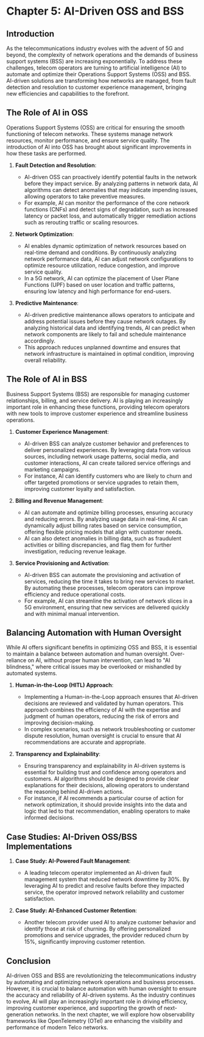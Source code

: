 # Chapter 5: AI-Driven OSS and BSS

## Introduction

As the telecommunications industry evolves with the advent of 5G and beyond, the complexity of network operations and the demands of business support systems (BSS) are increasing exponentially. To address these challenges, telecom operators are turning to artificial intelligence (AI) to automate and optimize their Operations Support Systems (OSS) and BSS. AI-driven solutions are transforming how networks are managed, from fault detection and resolution to customer experience management, bringing new efficiencies and capabilities to the forefront.

## The Role of AI in OSS

Operations Support Systems (OSS) are critical for ensuring the smooth functioning of telecom networks. These systems manage network resources, monitor performance, and ensure service quality. The introduction of AI into OSS has brought about significant improvements in how these tasks are performed.

1. **Fault Detection and Resolution**:
   - AI-driven OSS can proactively identify potential faults in the network before they impact service. By analyzing patterns in network data, AI algorithms can detect anomalies that may indicate impending issues, allowing operators to take preventive measures.
   - For example, AI can monitor the performance of the core network functions (CNFs) and detect signs of degradation, such as increased latency or packet loss, and automatically trigger remediation actions such as rerouting traffic or scaling resources.

2. **Network Optimization**:
   - AI enables dynamic optimization of network resources based on real-time demand and conditions. By continuously analyzing network performance data, AI can adjust network configurations to optimize resource utilization, reduce congestion, and improve service quality.
   - In a 5G network, AI can optimize the placement of User Plane Functions (UPF) based on user location and traffic patterns, ensuring low latency and high performance for end-users.

3. **Predictive Maintenance**:
   - AI-driven predictive maintenance allows operators to anticipate and address potential issues before they cause network outages. By analyzing historical data and identifying trends, AI can predict when network components are likely to fail and schedule maintenance accordingly.
   - This approach reduces unplanned downtime and ensures that network infrastructure is maintained in optimal condition, improving overall reliability.

## The Role of AI in BSS

Business Support Systems (BSS) are responsible for managing customer relationships, billing, and service delivery. AI is playing an increasingly important role in enhancing these functions, providing telecom operators with new tools to improve customer experience and streamline business operations.

1. **Customer Experience Management**:
   - AI-driven BSS can analyze customer behavior and preferences to deliver personalized experiences. By leveraging data from various sources, including network usage patterns, social media, and customer interactions, AI can create tailored service offerings and marketing campaigns.
   - For instance, AI can identify customers who are likely to churn and offer targeted promotions or service upgrades to retain them, improving customer loyalty and satisfaction.

2. **Billing and Revenue Management**:
   - AI can automate and optimize billing processes, ensuring accuracy and reducing errors. By analyzing usage data in real-time, AI can dynamically adjust billing rates based on service consumption, offering flexible pricing models that align with customer needs.
   - AI can also detect anomalies in billing data, such as fraudulent activities or billing discrepancies, and flag them for further investigation, reducing revenue leakage.

3. **Service Provisioning and Activation**:
   - AI-driven BSS can automate the provisioning and activation of services, reducing the time it takes to bring new services to market. By automating these processes, telecom operators can improve efficiency and reduce operational costs.
   - For example, AI can streamline the activation of network slices in a 5G environment, ensuring that new services are delivered quickly and with minimal manual intervention.

## Balancing Automation with Human Oversight

While AI offers significant benefits in optimizing OSS and BSS, it is essential to maintain a balance between automation and human oversight. Over-reliance on AI, without proper human intervention, can lead to "AI blindness," where critical issues may be overlooked or mishandled by automated systems.

1. **Human-in-the-Loop (HITL) Approach**:
   - Implementing a Human-in-the-Loop approach ensures that AI-driven decisions are reviewed and validated by human operators. This approach combines the efficiency of AI with the expertise and judgment of human operators, reducing the risk of errors and improving decision-making.
   - In complex scenarios, such as network troubleshooting or customer dispute resolution, human oversight is crucial to ensure that AI recommendations are accurate and appropriate.

2. **Transparency and Explainability**:
   - Ensuring transparency and explainability in AI-driven systems is essential for building trust and confidence among operators and customers. AI algorithms should be designed to provide clear explanations for their decisions, allowing operators to understand the reasoning behind AI-driven actions.
   - For instance, if AI recommends a particular course of action for network optimization, it should provide insights into the data and logic that led to that recommendation, enabling operators to make informed decisions.

## Case Studies: AI-Driven OSS/BSS Implementations

1. **Case Study: AI-Powered Fault Management**:
   - A leading telecom operator implemented an AI-driven fault management system that reduced network downtime by 30%. By leveraging AI to predict and resolve faults before they impacted service, the operator improved network reliability and customer satisfaction.

2. **Case Study: AI-Enhanced Customer Retention**:
   - Another telecom provider used AI to analyze customer behavior and identify those at risk of churning. By offering personalized promotions and service upgrades, the provider reduced churn by 15%, significantly improving customer retention.

## Conclusion

AI-driven OSS and BSS are revolutionizing the telecommunications industry by automating and optimizing network operations and business processes. However, it is crucial to balance automation with human oversight to ensure the accuracy and reliability of AI-driven systems. As the industry continues to evolve, AI will play an increasingly important role in driving efficiency, improving customer experience, and supporting the growth of next-generation networks. In the next chapter, we will explore how observability frameworks like OpenTelemetry (OTel) are enhancing the visibility and performance of modern Telco networks.
